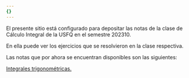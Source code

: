 ```yaml
---
{}
---
```

   
El presente sitio está configurado para depositar las notas de la clase de Cálculo Integral de la USFQ en el semestre 202310.         
         
En ella puede ver los ejercicios que se resolvieron en la clase respectiva.         
         
Las notas que por ahora se encuentran disponibles son las siguientes:         
         
[Integrales trigonométricas.](../../../../Integrales%20trigonom%C3%A9tricas..md)